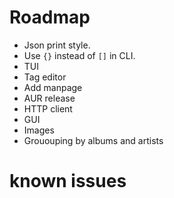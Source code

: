 # Roadmap
- Json print style.
- Use `{}` instead of `[]` in CLI.
- TUI
- Tag editor
- Add manpage
- AUR release
- HTTP client
- GUI
- Images
- Grououping by albums and artists

# known issues
